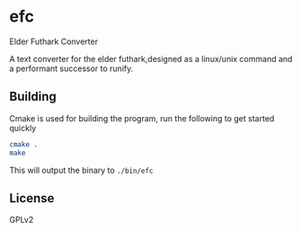 # efc
Elder Futhark Converter

A text converter for the elder futhark,designed as a linux/unix command and a performant successor to runify.



## Building 

Cmake is used for building the program, run the following to get started quickly

```sh
cmake .
make
```

This will output the binary to `./bin/efc`

## License

GPLv2